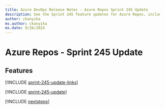 ```yaml
---
title: Azure DevOps Release Notes - Azure Repos Sprint 245 Update
description: See the Sprint 245 feature updates for Azure Repos, including next steps.
author: ckanyika
ms.author: ckanyika
ms.date: 9/26/2024
---
```


# Azure Repos - Sprint 245 Update

## Features

[!INCLUDE [sprint-245-update-links](../includes/repos/sprint-245-update-links.md)]

[!INCLUDE [sprint-245-update](../includes/repos/sprint-245-update.md)]

[!INCLUDE [nextsteps](../includes/nextsteps.md)]
